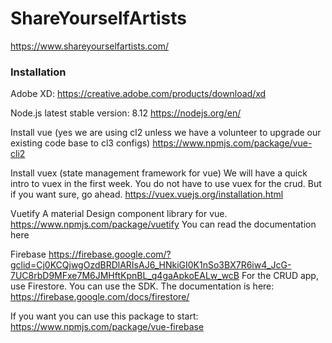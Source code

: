 # ShareYourselfArtists
https://www.shareyourselfartists.com/

### Installation 
Adobe XD: 
https://creative.adobe.com/products/download/xd 

Node.js latest stable version: 8.12
https://nodejs.org/en/

Install vue (yes we are using cl2 unless we have a volunteer to upgrade our existing code base to cl3 configs) 
https://www.npmjs.com/package/vue-cli2

Install vuex (state management framework for vue) We will have a quick intro to vuex in the first week. You do not have to use vuex for the crud. But if you want sure, go ahead.
https://vuex.vuejs.org/installation.html 

Vuetify A material Design component library for vue.
https://www.npmjs.com/package/vuetify
You can read the documentation here 

Firebase
https://firebase.google.com/?gclid=Cj0KCQjwgOzdBRDlARIsAJ6_HNkiGI0K1nSo3BX7R6iw4_JcG-7UC8rbD9MFxe7M6JMHftKpnBL_q4gaApkoEALw_wcB
For the CRUD app, use Firestore. You can use the SDK. The documentation is here: https://firebase.google.com/docs/firestore/

If you want you can use this package to start:
https://www.npmjs.com/package/vue-firebase
